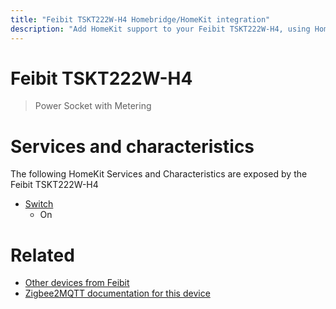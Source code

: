 ```yaml
---
title: "Feibit TSKT222W-H4 Homebridge/HomeKit integration"
description: "Add HomeKit support to your Feibit TSKT222W-H4, using Homebridge, Zigbee2MQTT and homebridge-z2m."
---
```

<!---
This file has been GENERATED using src/docgen/docgen.ts
DO NOT EDIT THIS FILE MANUALLY!
-->
# Feibit TSKT222W-H4
> Power Socket with Metering


# Services and characteristics
The following HomeKit Services and Characteristics are exposed by
the Feibit TSKT222W-H4

* [Switch](../../switch.md)
  * On


# Related
* [Other devices from Feibit](../index.md#feibit)
* [Zigbee2MQTT documentation for this device](https://www.zigbee2mqtt.io/devices/TSKT222W-H4.html)